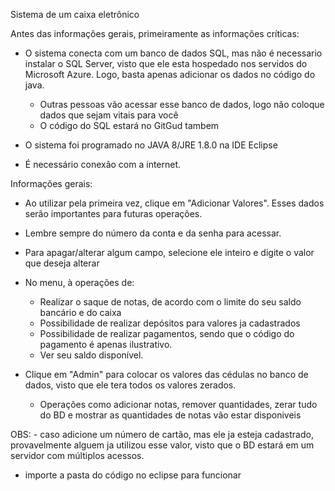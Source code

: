 Sistema de um caixa eletrônico

Antes das informações gerais, primeiramente as informações críticas:
 - O sistema conecta com um banco de dados SQL, mas não é necessario instalar o SQL Server, visto que ele esta hospedado nos servidos do      Microsoft Azure. Logo, basta apenas adicionar os dados no código do java.
   - Outras pessoas vão acessar esse banco de dados, logo não coloque dados que sejam vitais para você
   - O código do SQL estará no GitGud tambem
     
 - O sistema foi programado no JAVA 8/JRE 1.8.0 na IDE Eclipse
 
 - É necessário conexão com a internet.
 
 Informações gerais: 
 
 - Ao utilizar pela primeira vez, clique em "Adicionar Valores". Esses dados serão importantes para futuras operações.
 
 - Lembre sempre do número da conta e da senha para acessar.
 
 - Para apagar/alterar algum campo, selecione ele inteiro e digite o valor que deseja alterar
 
- No menu, à operações de:
   
   - Realizar o saque de notas, de acordo com o limite do seu saldo bancário e do caixa
   - Possibilidade de realizar depósitos para valores ja cadastrados
   - Possibilidade de realizar pagamentos, sendo que o código do pagamento é apenas ilustrativo.
   - Ver seu saldo disponível.
 
 - Clique em "Admin" para colocar os valores das cédulas no banco de dados, visto que ele tera todos os valores zerados.
 
   - Operações como adicionar notas, remover quantidades, zerar tudo do BD e mostrar as quantidades de notas vão estar disponiveis
   
 OBS: - caso adicione um número de cartão, mas ele ja esteja cadastrado, provavelmente alguem ja utilizou esse valor, visto que o BD estará em um servidor com múltiplos acessos.
 - importe a pasta do código no eclipse para funcionar
